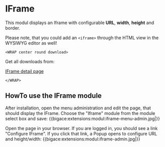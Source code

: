 # IFrame

This modul displays an Iframe with configurable **URL**, **width**, **height** and border.

Please note, that you could add an `<iframe>` through the HTML view in the WYSIWYG editor as well!

`<WRAP center round download>`

Get all downloads from:

[IFrame detail page](http://www.bigace.de/plugins/detail/17-IFrame)

`</WRAP>`

## HowTo use the IFrame module

After installation, open the menu administration and edit the page, that should display the IFrame.
Choose the "Iframe" module from the module select box and save:
{{bigace:extensions:modul:iframe-menu-admin.jpg|}}

Open the page in your browser. If you are logged in, you should see a link "Configure IFrame". 
If you click that link, a Popup opens to configure URL and height/width:
{{bigace:extensions:modul:iframe-admin.jpg|}}

